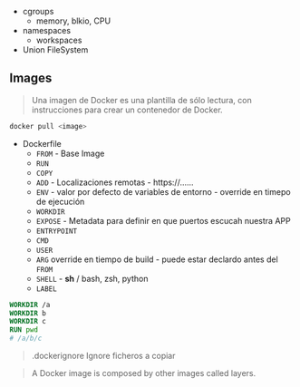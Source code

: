 - cgroups
    - memory, blkio, CPU
- namespaces
    - workspaces
- Union FileSystem

## Images

> Una imagen de Docker es una plantilla de sólo lectura, con instrucciones para crear un contenedor de Docker.

```bash
docker pull <image>
```

- Dockerfile
    - `FROM` - Base Image
    - `RUN` 
    - `COPY`
    - `ADD` - Localizaciones remotas - https://......
    - `ENV` - valor por defecto de variables de entorno - override en timepo de ejecución
    - `WORKDIR` 
    - `EXPOSE` - Metadata para definir en que puertos escucah nuestra APP
    - `ENTRYPOINT`
    - `CMD`
    - `USER`
    - `ARG` override en tiempo de build - puede estar declardo antes del `FROM`
    - `SHELL` - **sh** / bash, zsh, python 
    - `LABEL`


```Dockerfile
WORKDIR /a
WORKDIR b
WORKDIR c
RUN pwd 
# /a/b/c
```


> .dockerignore Ignore ficheros a copiar

> A Docker image is composed by other images called layers.
